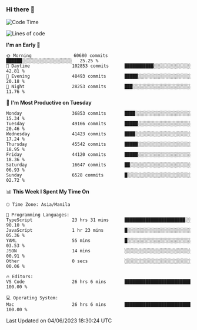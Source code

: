 ### Hi there 👋

<!--START_SECTION:waka-->
![Code Time](http://img.shields.io/badge/Code%20Time-4%2C024%20hrs%2059%20mins-blue)

![Lines of code](https://img.shields.io/badge/From%20Hello%20World%20I%27ve%20Written-99.4%20million%20lines%20of%20code-blue)

**I'm an Early 🐤** 

```text
🌞 Morning                60680 commits       ██████░░░░░░░░░░░░░░░░░░░   25.25 % 
🌆 Daytime                102853 commits      ███████████░░░░░░░░░░░░░░   42.81 % 
🌃 Evening                48493 commits       █████░░░░░░░░░░░░░░░░░░░░   20.18 % 
🌙 Night                  28253 commits       ███░░░░░░░░░░░░░░░░░░░░░░   11.76 % 
```
📅 **I'm Most Productive on Tuesday** 

```text
Monday                   36853 commits       ████░░░░░░░░░░░░░░░░░░░░░   15.34 % 
Tuesday                  49166 commits       █████░░░░░░░░░░░░░░░░░░░░   20.46 % 
Wednesday                41423 commits       ████░░░░░░░░░░░░░░░░░░░░░   17.24 % 
Thursday                 45542 commits       █████░░░░░░░░░░░░░░░░░░░░   18.95 % 
Friday                   44120 commits       █████░░░░░░░░░░░░░░░░░░░░   18.36 % 
Saturday                 16647 commits       ██░░░░░░░░░░░░░░░░░░░░░░░   06.93 % 
Sunday                   6528 commits        █░░░░░░░░░░░░░░░░░░░░░░░░   02.72 % 
```


📊 **This Week I Spent My Time On** 

```text
🕑︎ Time Zone: Asia/Manila

💬 Programming Languages: 
TypeScript               23 hrs 31 mins      ███████████████████████░░   90.10 % 
JavaScript               1 hr 23 mins        █░░░░░░░░░░░░░░░░░░░░░░░░   05.36 % 
YAML                     55 mins             █░░░░░░░░░░░░░░░░░░░░░░░░   03.53 % 
JSON                     14 mins             ░░░░░░░░░░░░░░░░░░░░░░░░░   00.91 % 
Other                    0 secs              ░░░░░░░░░░░░░░░░░░░░░░░░░   00.06 % 

🔥 Editors: 
VS Code                  26 hrs 6 mins       █████████████████████████   100.00 % 

💻 Operating System: 
Mac                      26 hrs 6 mins       █████████████████████████   100.00 % 
```


 Last Updated on 04/06/2023 18:30:24 UTC
<!--END_SECTION:waka-->


<!--
**rad182/rad182** is a ✨ _special_ ✨ repository because its `README.md` (this file) appears on your GitHub profile.

Here are some ideas to get you started:

- 🔭 I’m currently working on ...
- 🌱 I’m currently learning ...
- 👯 I’m looking to collaborate on ...
- 🤔 I’m looking for help with ...
- 💬 Ask me about ...
- 📫 How to reach me: ...
- 😄 Pronouns: ...
- ⚡ Fun fact: ...
-->
